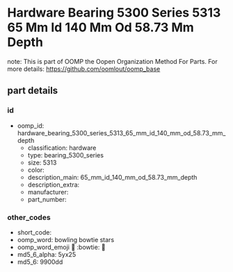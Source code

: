 # Hardware Bearing 5300 Series 5313 65 Mm Id 140 Mm Od 58.73 Mm Depth  

note: This is part of OOMP the Oopen Organization Method For Parts. For more details: https://github.com/oomlout/oomp_base

##  part details





### id
* oomp_id: hardware_bearing_5300_series_5313_65_mm_id_140_mm_od_58.73_mm_depth
  * classification: hardware
  * type: bearing_5300_series
  * size: 5313
  * color: 
  * description_main: 65_mm_id_140_mm_od_58.73_mm_depth
  * description_extra: 
  * manufacturer: 
  * part_number: 

### other_codes
* short_code: 
* oomp_word: bowling bowtie stars
* oomp_word_emoji :bowling: :bowtie: :stars:
* md5_6_alpha: 5yx25
* md5_6: 9900dd